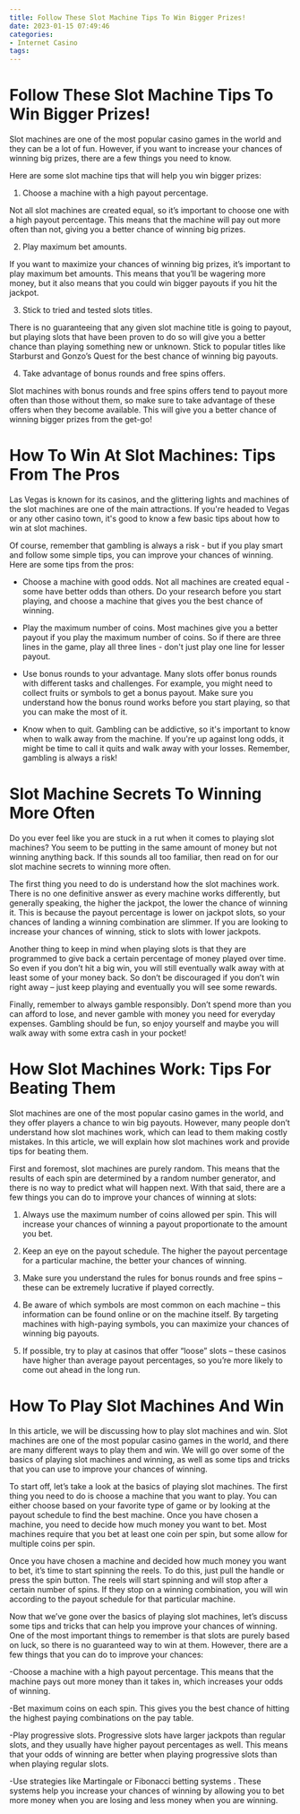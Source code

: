 ```yaml
---
title: Follow These Slot Machine Tips To Win Bigger Prizes!
date: 2023-01-15 07:49:46
categories:
- Internet Casino
tags:
---
```



#  Follow These Slot Machine Tips To Win Bigger Prizes!

Slot machines are one of the most popular casino games in the world and they can be a lot of fun. However, if you want to increase your chances of winning big prizes, there are a few things you need to know.

Here are some slot machine tips that will help you win bigger prizes:

1. Choose a machine with a high payout percentage.

Not all slot machines are created equal, so it’s important to choose one with a high payout percentage. This means that the machine will pay out more often than not, giving you a better chance of winning big prizes.

2. Play maximum bet amounts.

If you want to maximize your chances of winning big prizes, it’s important to play maximum bet amounts. This means that you’ll be wagering more money, but it also means that you could win bigger payouts if you hit the jackpot.

3. Stick to tried and tested slots titles.

There is no guaranteeing that any given slot machine title is going to payout, but playing slots that have been proven to do so will give you a better chance than playing something new or unknown. Stick to popular titles like Starburst and Gonzo’s Quest for the best chance of winning big payouts.

 4. Take advantage of bonus rounds and free spins offers.

 Slot machines with bonus rounds and free spins offers tend to payout more often than those without them, so make sure to take advantage of these offers when they become available. This will give you a better chance of winning bigger prizes from the get-go!

#  How To Win At Slot Machines: Tips From The Pros

Las Vegas is known for its casinos, and the glittering lights and machines of the slot machines are one of the main attractions. If you're headed to Vegas or any other casino town, it's good to know a few basic tips about how to win at slot machines.

Of course, remember that gambling is always a risk - but if you play smart and follow some simple tips, you can improve your chances of winning. Here are some tips from the pros:

* Choose a machine with good odds. Not all machines are created equal - some have better odds than others. Do your research before you start playing, and choose a machine that gives you the best chance of winning.

* Play the maximum number of coins. Most machines give you a better payout if you play the maximum number of coins. So if there are three lines in the game, play all three lines - don't just play one line for lesser payout.

* Use bonus rounds to your advantage. Many slots offer bonus rounds with different tasks and challenges. For example, you might need to collect fruits or symbols to get a bonus payout. Make sure you understand how the bonus round works before you start playing, so that you can make the most of it.

* Know when to quit. Gambling can be addictive, so it's important to know when to walk away from the machine. If you're up against long odds, it might be time to call it quits and walk away with your losses. Remember, gambling is always a risk!

#  Slot Machine Secrets To Winning More Often

Do you ever feel like you are stuck in a rut when it comes to playing slot machines? You seem to be putting in the same amount of money but not winning anything back. If this sounds all too familiar, then read on for our slot machine secrets to winning more often.

The first thing you need to do is understand how the slot machines work. There is no one definitive answer as every machine works differently, but generally speaking, the higher the jackpot, the lower the chance of winning it. This is because the payout percentage is lower on jackpot slots, so your chances of landing a winning combination are slimmer. If you are looking to increase your chances of winning, stick to slots with lower jackpots.

Another thing to keep in mind when playing slots is that they are programmed to give back a certain percentage of money played over time. So even if you don’t hit a big win, you will still eventually walk away with at least some of your money back. So don’t be discouraged if you don’t win right away – just keep playing and eventually you will see some rewards.

Finally, remember to always gamble responsibly. Don’t spend more than you can afford to lose, and never gamble with money you need for everyday expenses. Gambling should be fun, so enjoy yourself and maybe you will walk away with some extra cash in your pocket!

#  How Slot Machines Work: Tips For Beating Them

Slot machines are one of the most popular casino games in the world, and they offer players a chance to win big payouts. However, many people don’t understand how slot machines work, which can lead to them making costly mistakes. In this article, we will explain how slot machines work and provide tips for beating them.

First and foremost, slot machines are purely random. This means that the results of each spin are determined by a random number generator, and there is no way to predict what will happen next. With that said, there are a few things you can do to improve your chances of winning at slots:

1. Always use the maximum number of coins allowed per spin. This will increase your chances of winning a payout proportionate to the amount you bet.

2. Keep an eye on the payout schedule. The higher the payout percentage for a particular machine, the better your chances of winning.

3. Make sure you understand the rules for bonus rounds and free spins – these can be extremely lucrative if played correctly.

4. Be aware of which symbols are most common on each machine – this information can be found online or on the machine itself. By targeting machines with high-paying symbols, you can maximize your chances of winning big payouts.

5. If possible, try to play at casinos that offer “loose” slots – these casinos have higher than average payout percentages, so you’re more likely to come out ahead in the long run.

#  How To Play Slot Machines And Win

In this article, we will be discussing how to play slot machines and win. Slot machines are one of the most popular casino games in the world, and there are many different ways to play them and win. We will go over some of the basics of playing slot machines and winning, as well as some tips and tricks that you can use to improve your chances of winning.

To start off, let’s take a look at the basics of playing slot machines. The first thing you need to do is choose a machine that you want to play. You can either choose based on your favorite type of game or by looking at the payout schedule to find the best machine. Once you have chosen a machine, you need to decide how much money you want to bet. Most machines require that you bet at least one coin per spin, but some allow for multiple coins per spin.

Once you have chosen a machine and decided how much money you want to bet, it’s time to start spinning the reels. To do this, just pull the handle or press the spin button. The reels will start spinning and will stop after a certain number of spins. If they stop on a winning combination, you will win according to the payout schedule for that particular machine.

Now that we’ve gone over the basics of playing slot machines, let’s discuss some tips and tricks that can help you improve your chances of winning. One of the most important things to remember is that slots are purely based on luck, so there is no guaranteed way to win at them. However, there are a few things that you can do to improve your chances:

-Choose a machine with a high payout percentage. This means that the machine pays out more money than it takes in, which increases your odds of winning.

-Bet maximum coins on each spin. This gives you the best chance of hitting the highest paying combinations on the pay table.

-Play progressive slots. Progressive slots have larger jackpots than regular slots, and they usually have higher payout percentages as well. This means that your odds of winning are better when playing progressive slots than when playing regular slots.

-Use strategies like Martingale or Fibonacci betting systems . These systems help you increase your chances of winning by allowing you to bet more money when you are losing and less money when you are winning.